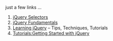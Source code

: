 just a few links ...

1. [jQuery Selectors](http://refcardz.dzone.com/refcardz/jquery-selectors)
1. [jQuery Fundamentals](http://jqfundamentals.com/book/index.html)
1. [Learning jQuery](http://www.learningjquery.com/) – Tips, Techniques, Tutorials
1. [Tutorials:Getting Started with jQuery](http://docs.jquery.com/Tutorials:Getting_Started_with_jQuery)